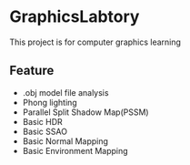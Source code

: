 # GraphicsLabtory
This project is for computer graphics learning

## Feature
- .obj model file analysis
- Phong lighting
- Parallel Split Shadow Map(PSSM)
- Basic HDR
- Basic SSAO
- Basic Normal Mapping
- Basic Environment Mapping
